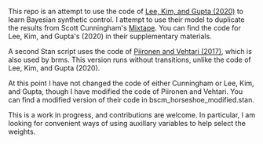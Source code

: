This repo is an attempt to use the code of [Lee, Kim, and Gupta (2020)](https://journals.sagepub.com/doi/full/10.1177/0022243720936230) to learn Bayesian synthetic control. I attempt to use their model to duplicate the results from Scott Cunningham's [Mixtape](https://mixtape.scunning.com/synthetic-control.html). You can find the code for Lee, Kim, and Gupta's (2020) in their supplementary materials.

A second Stan script uses the code of [Piironen and Vehtari (2017)](https://projecteuclid.org/journals/electronic-journal-of-statistics/volume-11/issue-2/Sparsity-information-and-regularization-in-the-horseshoe-and-other-shrinkage/10.1214/17-EJS1337SI.full), which is also used by brms. This version runs without transitions, unlike the code of Lee, Kim, and Gupta (2020). 

At this point I have not changed the code of either Cunningham or Lee, Kim, and Gupta, though I have modified the code of Piironen and Vehtari. You can find a modified version of their code in bscm_horseshoe_modified.stan. 

This is a work in progress, and contributions are welcome. In particular, I am looking for convenient ways of using auxillary variables to help select the weights.
